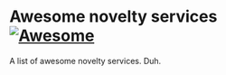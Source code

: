# Awesome novelty services [![Awesome][awesome-badge]][awesome]
A list of awesome novelty services. Duh.

[awesome]: https://github.com/sindresorhus/awesome
[awesome-badge]: https://cdn.rawgit.com/sindresorhus/awesome/d7305f38d29fed78fa85652e3a63e154dd8e8829/media/badge.svg
